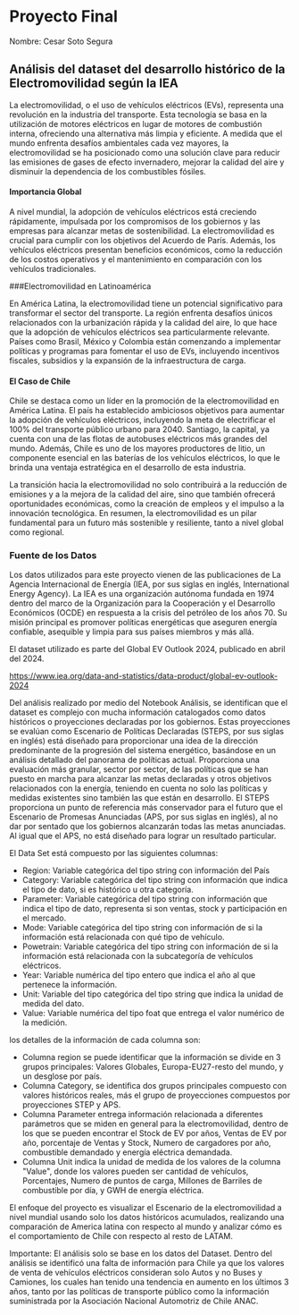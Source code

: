 # Proyecto Final

Nombre: Cesar Soto Segura

## Análisis del dataset del desarrollo histórico de la Electromovilidad según la IEA

La electromovilidad, o el uso de vehículos eléctricos (EVs), representa una revolución en la industria del transporte. Esta tecnología se basa en la utilización de motores eléctricos en lugar de motores de combustión interna, ofreciendo una alternativa más limpia y eficiente. A medida que el mundo enfrenta desafíos ambientales cada vez mayores, la electromovilidad se ha posicionado como una solución clave para reducir las emisiones de gases de efecto invernadero, mejorar la calidad del aire y disminuir la dependencia de los combustibles fósiles.

#### Importancia Global

A nivel mundial, la adopción de vehículos eléctricos está creciendo rápidamente, impulsada por los compromisos de los gobiernos y las empresas para alcanzar metas de sostenibilidad. La electromovilidad es crucial para cumplir con los objetivos del Acuerdo de París. Además, los vehículos eléctricos presentan beneficios económicos, como la reducción de los costos operativos y el mantenimiento en comparación con los vehículos tradicionales.

###Electromovilidad en Latinoamérica

En América Latina, la electromovilidad tiene un potencial significativo para transformar el sector del transporte. La región enfrenta desafíos únicos relacionados con la urbanización rápida y la calidad del aire, lo que hace que la adopción de vehículos eléctricos sea particularmente relevante. Países como Brasil, México y Colombia están comenzando a implementar políticas y programas para fomentar el uso de EVs, incluyendo incentivos fiscales, subsidios y la expansión de la infraestructura de carga.

#### El Caso de Chile

Chile se destaca como un líder en la promoción de la electromovilidad en América Latina. El país ha establecido ambiciosos objetivos para aumentar la adopción de vehículos eléctricos, incluyendo la meta de electrificar el 100% del transporte público urbano para 2040. Santiago, la capital, ya cuenta con una de las flotas de autobuses eléctricos más grandes del mundo. Además, Chile es uno de los mayores productores de litio, un componente esencial en las baterías de los vehículos eléctricos, lo que le brinda una ventaja estratégica en el desarrollo de esta industria.

La transición hacia la electromovilidad no solo contribuirá a la reducción de emisiones y a la mejora de la calidad del aire, sino que también ofrecerá oportunidades económicas, como la creación de empleos y el impulso a la innovación tecnológica. En resumen, la electromovilidad es un pilar fundamental para un futuro más sostenible y resiliente, tanto a nivel global como regional.

### Fuente de los Datos

Los datos utilizados para este proyecto vienen de las publicaciones de La Agencia Internacional de Energía (IEA, por sus siglas en inglés, International Energy Agency). La IEA es una organización autónoma fundada en 1974 dentro del marco de la Organización para la Cooperación y el Desarrollo Económicos (OCDE) en respuesta a la crisis del petróleo de los años 70. Su misión principal es promover políticas energéticas que aseguren energía confiable, asequible y limpia para sus países miembros y más allá.

 El dataset utilizado es parte del Global EV Outlook 2024, publicado en abril del 2024.

https://www.iea.org/data-and-statistics/data-product/global-ev-outlook-2024

Del análisis realizado por medio del Notebook Análisis, se identifican que el dataset es complejo con mucha información catalogados como datos históricos o proyecciones declaradas por los gobiernos. Estas proyecciones se evalúan como Escenario de Políticas Declaradas (STEPS, por sus siglas en inglés) está diseñado para proporcionar una idea de la dirección predominante de la progresión del sistema energético, basándose en un análisis detallado del panorama de políticas actual. Proporciona una evaluación más granular, sector por sector, de las políticas que se han puesto en marcha para alcanzar las metas declaradas y otros objetivos relacionados con la energía, teniendo en cuenta no solo las políticas y medidas existentes sino también las que están en desarrollo. El STEPS proporciona un punto de referencia más conservador para el futuro que el Escenario de Promesas Anunciadas (APS, por sus siglas en inglés), al no dar por sentado que los gobiernos alcanzarán todas las metas anunciadas. Al igual que el APS, no está diseñado para lograr un resultado particular.

El Data Set está compuesto por las siguientes columnas:

- Region: Variable categórica del tipo string con información del País
- Category: Variable categórica del tipo string con información que indica el tipo de dato, si es histórico u otra categoría.
- Parameter: Variable categórica del tipo string con información que indica el tipo de dato, representa si son ventas, stock y participación en el mercado.
- Mode: Variable categórica del tipo string con información de si la información está relacionada con qué tipo de vehículo.
- Powetrain: Variable categórica del tipo string con información de si la información está relacionada con la subcategoría de vehículos eléctricos.
- Year: Variable numérica del tipo entero que indica el año al que pertenece la información.
- Unit: Variable del tipo categórica del tipo string que indica la unidad de medida del dato.
- Value: Variable numérica del tipo foat que entrega el valor numérico de la medición.

los detalles de la información de cada columna son:

- Columna region se puede identificar que la información se divide en 3 grupos principales: Valores Globales, Europa-EU27-resto del mundo, y un desglose por país.
- Columna Category, se identifica dos grupos principales compuesto con valores históricos reales, más el grupo de proyecciones compuestos por proyecciones STEP y APS.
- Columna Parameter entrega información relacionada a diferentes parámetros que se miden en general para la electromovilidad, dentro de los que se pueden encontrar el Stock de EV por años, Ventas de EV por año, porcentaje de Ventas y Stock, Numero de cargadores por año, combustible demandado y energía eléctrica demandada.
- Columna Unit indica la unidad de medida de los valores de la columna "Value", donde los valores pueden ser cantidad de vehículos, Porcentajes, Numero de puntos de carga, Millones de Barriles de combustible por día, y GWH de energía eléctrica.

El enfoque del proyecto es visualizar el Escenario de la electromovilidad a nivel mundial usando solo los datos históricos acumulados, realizando una comparación de America latina con respecto al mundo y analizar cómo es el comportamiento de Chile con respecto al resto de LATAM.

Importante: El análisis solo se base en los datos del Dataset. Dentro del análisis se identificó una falta de información para Chile ya que los valores de venta de vehículos eléctricos consideran solo Autos y no Buses y Camiones, los cuales han tenido una tendencia en aumento en los últimos 3 años, tanto por las políticas de transporte público como la información suministrada por la Asociación Nacional Automotriz de Chile ANAC.
